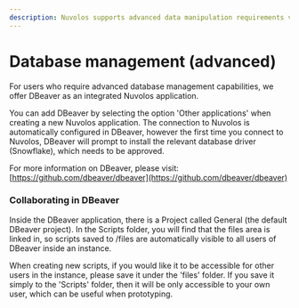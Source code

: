 ```yaml
---
description: Nuvolos supports advanced data manipulation requirements via SQL IDEs.
---
```


# Database management \(advanced\)

For users who require advanced database management capabilities, we offer DBeaver as an integrated Nuvolos application.

You can add DBeaver by selecting the option 'Other applications' when creating a new Nuvolos application. The connection to Nuvolos is automatically configured in DBeaver, however the first time you connect to Nuvolos, DBeaver will prompt to install the relevant database driver \(Snowflake\), which needs to be approved.

For more information on DBeaver, please visit: [https://github.com/dbeaver/dbeaver](https://github.com/dbeaver/dbeaver)

### Collaborating in DBeaver

Inside the DBeaver application, there is a Project called General \(the default DBeaver project\). In the Scripts folder, you will find that the files area is linked in, so scripts saved to /files are automatically visible to all users of DBeaver inside an instance.

When creating new scripts, if you would like it to be accessible for other users in the instance, please save it under the 'files' folder. If you save it simply to the 'Scripts' folder, then it will be only accessible to your own user, which can be useful when prototyping.



